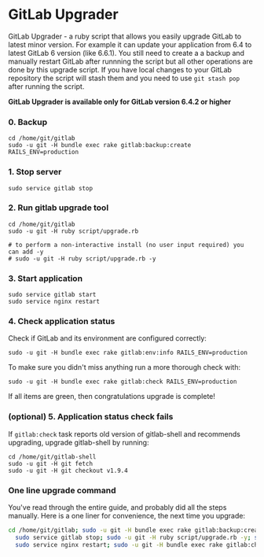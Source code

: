 # GitLab Upgrader 

GitLab Upgrader - a ruby script that allows you easily upgrade GitLab to latest minor version.
For example it can update your application from 6.4 to latest GitLab 6 version (like 6.6.1).
You still need to create a a backup and manually restart GitLab after runnning the script but all other operations are done by this upgrade script.
If you have local changes to your GitLab repository the script will stash them and you need to use `git stash pop` after running the script.

__GitLab Upgrader is available only for GitLab version 6.4.2 or higher__

### 0. Backup

    cd /home/git/gitlab
    sudo -u git -H bundle exec rake gitlab:backup:create RAILS_ENV=production

### 1. Stop server

    sudo service gitlab stop

### 2. Run gitlab upgrade tool

    cd /home/git/gitlab
    sudo -u git -H ruby script/upgrade.rb

    # to perform a non-interactive install (no user input required) you can add -y
    # sudo -u git -H ruby script/upgrade.rb -y

### 3. Start application

    sudo service gitlab start
    sudo service nginx restart

### 4. Check application status

Check if GitLab and its environment are configured correctly:

    sudo -u git -H bundle exec rake gitlab:env:info RAILS_ENV=production

To make sure you didn't miss anything run a more thorough check with:

    sudo -u git -H bundle exec rake gitlab:check RAILS_ENV=production

If all items are green, then congratulations upgrade is complete!

### (optional) 5. Application status check fails

If `gitlab:check` task reports old version of gitlab-shell and recommends upgrading, upgrade gitlab-shell by running:

```
cd /home/git/gitlab-shell
sudo -u git -H git fetch
sudo -u git -H git checkout v1.9.4

```

### One line upgrade command

You've read through the entire guide, and probably did all the steps manually. Here is a one liner for convenience, the next time you upgrade:

```bash
cd /home/git/gitlab; sudo -u git -H bundle exec rake gitlab:backup:create RAILS_ENV=production; \
  sudo service gitlab stop; sudo -u git -H ruby script/upgrade.rb -y; sudo service gitlab start; \
  sudo service nginx restart; sudo -u git -H bundle exec rake gitlab:check RAILS_ENV=production
```
